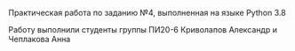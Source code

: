 Практическая работа по заданию №4, выполненная на языке Python 3.8

Работу выполнили студенты группы ПИ20-6 Криволапов Александр и Чеплакова Анна
